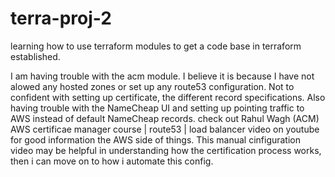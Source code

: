 # terra-proj-2
learning how to use terraform modules to get a code base in terraform established.


I am having trouble with the acm module. I believe it is because I have not alowed any hosted zones or set up any route53 configuration. Not to confident with setting up certificate, the different record specifications. Also having trouble with the NameCheap UI and setting up pointing traffic to AWS instead of default NameCheap records. check out Rahul Wagh (ACM) AWS certificae manager course | route53 | load balancer video on youtube for good information  the AWS side of things. This manual cinfiguration video may be helpful in understanding how the certification process works, then i can move on to how i automate this config. 